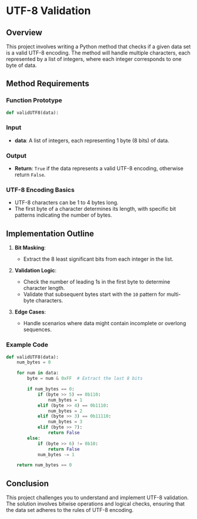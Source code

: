 # UTF-8 Validation

## Overview

This project involves writing a Python method that checks if a given data set is a valid UTF-8 encoding. The method will handle multiple characters, each represented by a list of integers, where each integer corresponds to one byte of data.

## Method Requirements

### Function Prototype
```python
def validUTF8(data):
```

### Input
- **data**: A list of integers, each representing 1 byte (8 bits) of data.

### Output
- **Return**: `True` if the data represents a valid UTF-8 encoding, otherwise return `False`.

### UTF-8 Encoding Basics
- UTF-8 characters can be 1 to 4 bytes long.
- The first byte of a character determines its length, with specific bit patterns indicating the number of bytes.

## Implementation Outline

1. **Bit Masking**:
   - Extract the 8 least significant bits from each integer in the list.

2. **Validation Logic**:
   - Check the number of leading 1s in the first byte to determine character length.
   - Validate that subsequent bytes start with the `10` pattern for multi-byte characters.

3. **Edge Cases**:
   - Handle scenarios where data might contain incomplete or overlong sequences.

### Example Code
```python
def validUTF8(data):
    num_bytes = 0

    for num in data:
        byte = num & 0xFF  # Extract the last 8 bits

        if num_bytes == 0:
            if (byte >> 5) == 0b110:
                num_bytes = 1
            elif (byte >> 4) == 0b1110:
                num_bytes = 2
            elif (byte >> 3) == 0b11110:
                num_bytes = 3
            elif (byte >> 7):
                return False
        else:
            if (byte >> 6) != 0b10:
                return False
            num_bytes -= 1

    return num_bytes == 0
```

## Conclusion

This project challenges you to understand and implement UTF-8 validation. The solution involves bitwise operations and logical checks, ensuring that the data set adheres to the rules of UTF-8 encoding.
